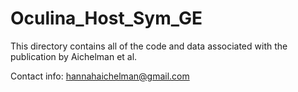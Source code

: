 # Oculina_Host_Sym_GE

This directory contains all of the code and data associated with the publication by Aichelman et al. 

Contact info: hannahaichelman@gmail.com